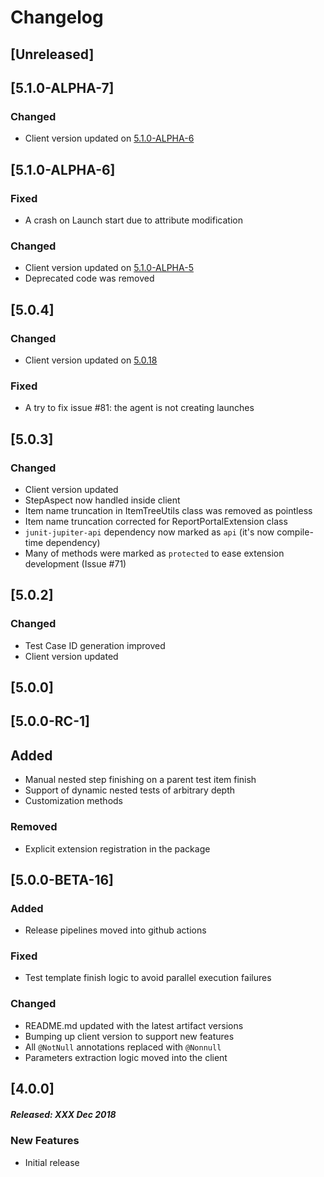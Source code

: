 # Changelog

## [Unreleased]

## [5.1.0-ALPHA-7]
### Changed
- Client version updated on [5.1.0-ALPHA-6](https://github.com/reportportal/client-java/releases/tag/5.1.0-ALPHA-6)

## [5.1.0-ALPHA-6]
### Fixed
- A crash on Launch start due to attribute modification
### Changed
- Client version updated on [5.1.0-ALPHA-5](https://github.com/reportportal/client-java/releases/tag/5.1.0-ALPHA-5)
- Deprecated code was removed

## [5.0.4]
### Changed 
- Client version updated on [5.0.18](https://github.com/reportportal/client-java/releases/tag/5.0.18)
### Fixed
- A try to fix issue #81: the agent is not creating launches

## [5.0.3]
### Changed 
- Client version updated
- StepAspect now handled inside client
- Item name truncation in ItemTreeUtils class was removed as pointless
- Item name truncation corrected for ReportPortalExtension class
- `junit-jupiter-api` dependency now marked as `api` (it's now compile-time dependency)
- Many of methods were marked as `protected` to ease extension development (Issue #71)  

## [5.0.2]
### Changed 
- Test Case ID generation improved
- Client version updated

## [5.0.0]

## [5.0.0-RC-1]
## Added
- Manual nested step finishing on a parent test item finish
- Support of dynamic nested tests of arbitrary depth
- Customization methods

### Removed
- Explicit extension registration in the package

## [5.0.0-BETA-16]
### Added
- Release pipelines moved into github actions
### Fixed
- Test template finish logic to avoid parallel execution failures
### Changed
- README.md updated with the latest artifact versions
- Bumping up client version to support new features
- All `@NotNull` annotations replaced with `@Nonnull`
- Parameters extraction logic moved into the client

## [4.0.0]
##### Released: XXX Dec 2018

### New Features
* Initial release
